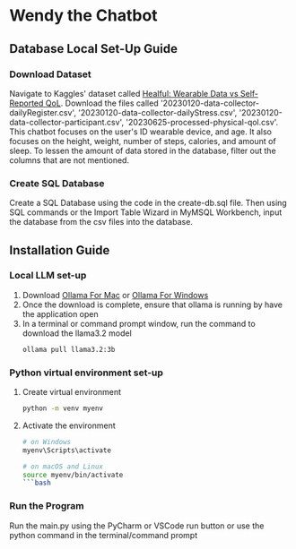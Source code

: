 # Wendy the Chatbot

## Database Local Set-Up Guide
### Download Dataset
Navigate to Kaggles' dataset called [Healful: Wearable Data vs Self-Reported QoL](https://www.kaggle.com/datasets/ppedroalmir/self-reported-qol).
Download the files called '20230120-data-collector-dailyRegister.csv', '20230120-data-collector-dailyStress.csv', '20230120-data-collector-participant.csv', '20230625-processed-physical-qol.csv'.
This chatbot focuses on the user's ID wearable device, and age. It also focuses on the height, weight, number of steps, calories, and amount of sleep. To lessen the amount of data stored in the database, filter out the columns that are not mentioned.
### Create SQL Database
Create a SQL Database using the code in the create-db.sql file. Then using SQL commands or the Import Table Wizard in MyMSQL Workbench, input the database from the csv files into the database.

## Installation Guide
### Local LLM set-up
1. Download [Ollama For Mac](https://ollama.com/download/mac) or [Ollama For Windows](https://ollama.com/download/windows)
2. Once the download is complete, ensure that ollama is running by have the application open
3. In a terminal or command prompt window, run the command to download the llama3.2 model
   ```bash
   ollama pull llama3.2:3b
   ```
### Python virtual environment set-up
1. Create virtual environment
   ```bash
   python -m venv myenv
   ```
2. Activate the environment
   ```bash
   # on Windows
   myenv\Scripts\activate
   ```
   ```bash
   # on macOS and Linux
   source myenv/bin/activate
   ```bash
### Run the Program 
Run the main.py using the PyCharm or VSCode run button or use the python command in the terminal/command prompt
